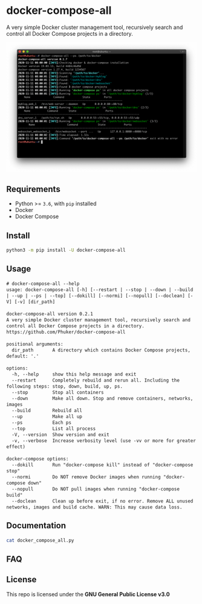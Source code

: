 # docker-compose-all

A very simple Docker cluster management tool, recursively search and control all Docker Compose projects in a directory.

![screenshots1.png](./screenshots/screenshot1.png)

## Requirements

- Python >= `3.6`, with `pip` installed
- Docker
- Docker Compose

## Install

```bash
python3 -m pip install -U docker-compose-all
```

## Usage

```console
# docker-compose-all --help
usage: docker-compose-all [-h] [--restart | --stop | --down | --build | --up | --ps | --top] [--dokill] [--normi] [--nopull] [--doclean] [-V] [-v] [dir_path]

docker-compose-all version 0.2.1
A very simple Docker cluster management tool, recursively search and control all Docker Compose projects in a directory.
https://github.com/Phuker/docker-compose-all

positional arguments:
  dir_path       A directory which contains Docker Compose projects, default: '.'

options:
  -h, --help     show this help message and exit
  --restart      Completely rebuild and rerun all. Including the following steps: stop, down, build, up, ps.
  --stop         Stop all containers
  --down         Make all down. Stop and remove containers, networks, images
  --build        Rebuild all
  --up           Make all up
  --ps           Each ps
  --top          List all process
  -V, --version  Show version and exit
  -v, --verbose  Increase verbosity level (use -vv or more for greater effect)

docker-compose options:
  --dokill       Run "docker-compose kill" instead of "docker-compose stop"
  --normi        Do NOT remove Docker images when running "docker-compose down"
  --nopull       Do NOT pull images when running "docker-compose build"
  --doclean      Clean up before exit, if no error. Remove ALL unused networks, images and build cache. WARN: This may cause data loss.
```

## Documentation

```bash
cat docker_compose_all.py
```

## FAQ


## License

This repo is licensed under the **GNU General Public License v3.0**

